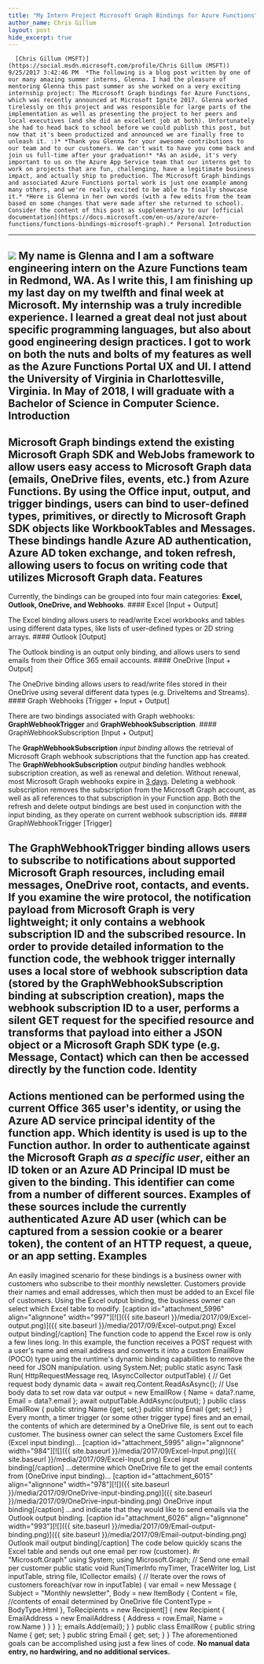 ```yaml
---
title: "My Intern Project Microsoft Graph Bindings for Azure Functions"
author_name: Chris Gillum 
layout: post
hide_excerpt: true
---
```

      [Chris Gillum (MSFT)](https://social.msdn.microsoft.com/profile/Chris Gillum (MSFT))  9/25/2017 3:42:46 PM  *The following is a blog post written by one of our many amazing summer interns, Glenna. I had the pleasure of mentoring Glenna this past summer as she worked on a very exciting internship project: The Microsoft Graph bindings for Azure Functions, which was recently announced at Microsoft Ignite 2017. Glenna worked tirelessly on this project and was responsible for large parts of the implementation as well as presenting the project to her peers and local executives (and she did an excellent job at both). Unfortunately she had to head back to school before we could publish this post, but now that it's been productized and announced we are finally free to unleash it. :)* *Thank you Glenna for your awesome contributions to our team and to our customers. We can't wait to have you come back and join us full-time after your graduation!* *As an aside, it's very important to us on the Azure App Service team that our interns get to work on projects that are fun, challenging, have a legitimate business impact, and actually ship to production. The Microsoft Graph bindings and associated Azure Functions portal work is just one example among many others, and we're really excited to be able to finally showcase it.* *Here is Glenna in her own words (with a few edits from the team based on some changes that were made after she returned to school). Consider the content of this post as supplementary to our [official documentation](https://docs.microsoft.com/en-us/azure/azure-functions/functions-bindings-microsoft-graph).* Personal Introduction
---------------------

 ![](https://avatars2.githubusercontent.com/u/10789958?v=4&s=460) My name is Glenna and I am a software engineering intern on the Azure Functions team in Redmond, WA. As I write this, I am finishing up my last day on my twelfth and final week at Microsoft. My internship was a truly incredible experience. I learned a great deal not just about specific programming languages, but also about good engineering design practices. I got to work on both the nuts and bolts of my features as well as the Azure Functions Portal UX and UI. I attend the University of Virginia in Charlottesville, Virginia. In May of 2018, I will graduate with a Bachelor of Science in Computer Science. Introduction
------------

 Microsoft Graph bindings extend the existing Microsoft Graph SDK and WebJobs framework to allow users easy access to Microsoft Graph data (emails, OneDrive files, events, etc.) from Azure Functions. By using the Office input, output, and trigger bindings, users can bind to user-defined types, primitives, or directly to Microsoft Graph SDK objects like **WorkbookTables** and **Messages**. These bindings handle Azure AD authentication, Azure AD token exchange, and token refresh, allowing users to focus on writing code that utilizes Microsoft Graph data. Features
--------

 Currently, the bindings can be grouped into four main categories: **Excel, Outlook, OneDrive, and Webhooks**. #### Excel [Input + Output]

 The Excel binding allows users to read/write Excel workbooks and tables using different data types, like lists of user-defined types or 2D string arrays. #### Outlook [Output]

 The Outlook binding is an output only binding, and allows users to send emails from their Office 365 email accounts. #### OneDrive [Input + Output]

 The OneDrive binding allows users to read/write files stored in their OneDrive using several different data types (e.g. DriveItems and Streams). #### Graph Webhooks [Trigger + Input + Output]

 There are two bindings associated with Graph webhooks: **GraphWebhookTrigger** and **GraphWebhookSubscription**. #### GraphWebhookSubscription [Input + Output]

 The **GraphWebhookSubscription** *input binding* allows the retrieval of Microsoft Graph webhook subscriptions that the function app has created. The **GraphWebhookSubscription** *output binding* handles webhook subscription creation, as well as renewal and deletion. Without renewal, most Microsoft Graph webhooks expire in [3 days](https://developer.microsoft.com/en-us/graph/docs/api-reference/v1.0/resources/subscription). Deleting a webhook subscription removes the subscription from the Microsoft Graph account, as well as all references to that subscription in your Function app. Both the refresh and delete output bindings are best used in conjunction with the input binding, as they operate on current webhook subscription ids. #### GraphWebhookTrigger [Trigger]

 The GraphWebhookTrigger binding allows users to subscribe to notifications about supported Microsoft Graph resources, including email messages, OneDrive root, contacts, and events. If you examine the wire protocol, the notification payload from Microsoft Graph is very lightweight; it only contains a webhook subscription ID and the subscribed resource. In order to provide detailed information to the function code, the webhook trigger internally uses a local store of webhook subscription data (stored by the GraphWebhookSubscription binding at subscription creation), maps the webhook subscription ID to a user, performs a silent GET request for the specified resource and transforms that payload into either a JSON object or a Microsoft Graph SDK type (e.g. Message, Contact) which can then be accessed directly by the function code. Identity
--------

 Actions mentioned can be performed using the current Office 365 user's identity, or using the Azure AD service principal identity of the function app. Which identity is used is up to the Function author. In order to authenticate against the Microsoft Graph *as a specific user*, either an ID token or an Azure AD Principal ID must be given to the binding. This identifier can come from a number of different sources. Examples of these sources include the currently authenticated Azure AD user (which can be captured from a session cookie or a bearer token), the content of an HTTP request, a queue, or an app setting. Examples
--------

 An easily imagined scenario for these bindings is a business owner with customers who subscribe to their monthly newsletter. Customers provide their names and email addresses, which then must be added to an Excel file of customers. Using the Excel output binding, the business owner can select which Excel table to modify.  [caption id="attachment\_5996" align="alignnone" width="997"][![]({{ site.baseurl }}/media/2017/09/Excel-output.png)]({{ site.baseurl }}/media/2017/09/Excel-output.png) Excel output binding[/caption] The function code to append the Excel row is only a few lines long. In this example, the function receives a POST request with a user's name and email address and converts it into a custom EmailRow (POCO) type using the runtime's dynamic binding capabilities to remove the need for JSON manipulation.  using System.Net; public static async Task Run(  HttpRequestMessage req,  IAsyncCollector<EmailRow> outputTable) { // Get request body dynamic data = await req.Content.ReadAsAsync<object>(); // Use body data to set row data var output = new EmailRow { Name = data?.name, Email = data?.email }; await outputTable.AddAsync(output); } public class EmailRow { public string Name {get; set;} public string Email {get; set;} }  Every month, a timer trigger (or some other trigger type) fires and an email, the contents of which are determined by a OneDrive file, is sent out to each customer. The business owner can select the same Customers Excel file (Excel input binding)... [caption id="attachment\_5995" align="alignnone" width="984"][![]({{ site.baseurl }}/media/2017/09/Excel-Input.png)]({{ site.baseurl }}/media/2017/09/Excel-Input.png) Excel input binding[/caption] ...determine which OneDrive file to get the email contents from (OneDrive input binding)... [caption id="attachment\_6015" align="alignnone" width="978"][![]({{ site.baseurl }}/media/2017/09/OneDrive-input-binding.png)]({{ site.baseurl }}/media/2017/09/OneDrive-input-binding.png) OneDrive input binding[/caption] ...and indicate that they would like to send emails via the Outlook output binding.  [caption id="attachment\_6026" align="alignnone" width="993"][![]({{ site.baseurl }}/media/2017/09/Email-output-binding.png)]({{ site.baseurl }}/media/2017/09/Email-output-binding.png) Outlook mail output binding[/caption] The code below quickly scans the Excel table and sends out one email per row (customer).  #r "Microsoft.Graph" using System; using Microsoft.Graph; // Send one email per customer public static void Run(TimerInfo myTimer, TraceWriter log, List<EmailRow> inputTable, string file, ICollector<Message> emails) {  // Iterate over the rows of customers foreach(var row in inputTable) { var email = new Message { Subject = "Monthly newsletter", Body = new ItemBody { Content = file, //contents of email determined by OneDrive file ContentType = BodyType.Html }, ToRecipients = new Recipient[] { new Recipient { EmailAddress = new EmailAddress { Address = row.Email, Name = row.Name } } } }; emails.Add(email); } } public class EmailRow { public string Name { get; set; } public string Email { get; set; } }  The aforementioned goals can be accomplished using just a few lines of code. **No manual data entry, no hardwiring, and no additional services.**     